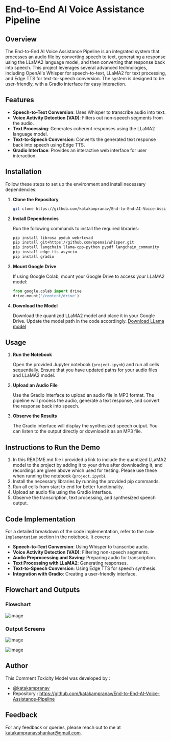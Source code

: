 # End-to-End AI Voice Assistance Pipeline

## Overview

The End-to-End AI Voice Assistance Pipeline is an integrated system that processes an audio file by converting speech to text, generating a response using the LLaMA2 language model, and then converting that response back into speech. This project leverages several advanced technologies, including OpenAI's Whisper for speech-to-text, LLaMA2 for text processing, and Edge TTS for text-to-speech conversion. The system is designed to be user-friendly, with a Gradio interface for easy interaction.

## Features

- **Speech-to-Text Conversion**: Uses Whisper to transcribe audio into text.
- **Voice Activity Detection (VAD)**: Filters out non-speech segments from the audio.
- **Text Processing**: Generates coherent responses using the LLaMA2 language model.
- **Text-to-Speech Conversion**: Converts the generated text response back into speech using Edge TTS.
- **Gradio Interface**: Provides an interactive web interface for user interaction.

## Installation

Follow these steps to set up the environment and install necessary dependencies:

1. **Clone the Repository**

   ```bash
   git clone https://github.com/katakampranav/End-to-End-AI-Voice-Assistance-Pipeline.git
   ```

2. **Install Dependencies**

   Run the following commands to install the required libraries:

   ```bash
   pip install librosa pydub webrtcvad
   pip install git+https://github.com/openai/whisper.git
   pip install langchain llama-cpp-python pypdf langchain_community
   pip install edge-tts asyncio
   pip install gradio
   ```

3. **Mount Google Drive**

   If using Google Colab, mount your Google Drive to access your LLaMA2 model:

   ```python
   from google.colab import drive
   drive.mount('/content/drive')
   ```

4. **Download the Model**

   Download the quantized LLaMA2 model and place it in your Google Drive. Update the model path in the code accordingly.
   [Download LLama model](https://huggingface.co/TheBloke/Llama-2-7B-Chat-GGUF/blob/main/llama-2-7b-chat.Q2_K.gguf)

## Usage

1. **Run the Notebook**

   Open the provided Jupyter notebook (`project.ipynb`) and run all cells sequentially. Ensure that you have updated paths for your audio files and LLaMA2 model.

2. **Upload an Audio File**

   Use the Gradio interface to upload an audio file in MP3 format. The pipeline will process the audio, generate a text response, and convert the response back into speech.

3. **Observe the Results**

   The Gradio interface will display the synthesized speech output. You can listen to the output directly or download it as an MP3 file.

## Instructions to Run the Demo

1. In this README.md file i provided a link to include the quantized LLaMA2 model to the project by adding it to your drive after downloading it, and recordings are given above which used for testing. Please use these when running the notebook (`project.ipynb`).
2. Install the necessary libraries by running the provided pip commands.
3. Run all cells from start to end for better functionality.
4. Upload an audio file using the Gradio interface.
5. Observe the transcription, text processing, and synthesized speech output.

## Code Implementation

For a detailed breakdown of the code implementation, refer to the `Code Implementation` section in the notebook. It covers:

- **Speech-to-Text Conversion**: Using Whisper to transcribe audio.
- **Voice Activity Detection (VAD)**: Filtering non-speech segments.
- **Audio Preprocessing and Saving**: Preparing audio for transcription.
- **Text Processing with LLaMA2**: Generating responses.
- **Text-to-Speech Conversion**: Using Edge TTS for speech synthesis.
- **Integration with Gradio**: Creating a user-friendly interface.

## Flowchart and Outputs

### Flowchart

![image](https://github.com/user-attachments/assets/25334094-693a-4261-b977-cd9697760506)

### Output Screens
![image](https://github.com/user-attachments/assets/ae0fddbd-b2fd-463d-bff4-de2cb85365b0)

![image](https://github.com/user-attachments/assets/b2946e74-0e92-49ab-a5df-6aaa3e77a0e8)


## Author

This Comment Toxicity Model was developed by :
-	[@katakampranav](https://github.com/katakampranav)
-	Repository : https://github.com/katakampranav/End-to-End-AI-Voice-Assistance-Pipeline

## Feedback

For any feedback or queries, please reach out to me at katakampranavshankar@gmail.com.
